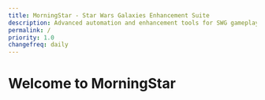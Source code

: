 ```yaml
---
title: MorningStar - Star Wars Galaxies Enhancement Suite
description: Advanced automation and enhancement tools for SWG gameplay
permalink: /
priority: 1.0
changefreq: daily
---
```


# Welcome to MorningStar
